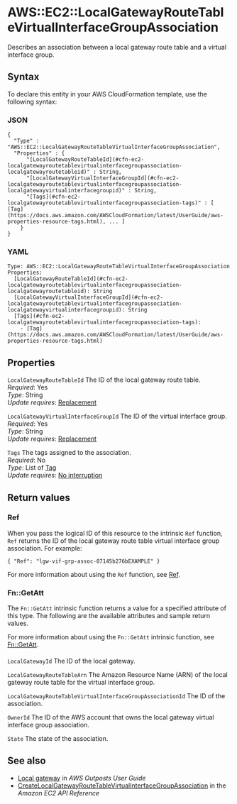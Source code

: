 # AWS::EC2::LocalGatewayRouteTableVirtualInterfaceGroupAssociation<a name="aws-resource-ec2-localgatewayroutetablevirtualinterfacegroupassociation"></a>

Describes an association between a local gateway route table and a virtual interface group\.

## Syntax<a name="aws-resource-ec2-localgatewayroutetablevirtualinterfacegroupassociation-syntax"></a>

To declare this entity in your AWS CloudFormation template, use the following syntax:

### JSON<a name="aws-resource-ec2-localgatewayroutetablevirtualinterfacegroupassociation-syntax.json"></a>

```
{
  "Type" : "AWS::EC2::LocalGatewayRouteTableVirtualInterfaceGroupAssociation",
  "Properties" : {
      "[LocalGatewayRouteTableId](#cfn-ec2-localgatewayroutetablevirtualinterfacegroupassociation-localgatewayroutetableid)" : String,
      "[LocalGatewayVirtualInterfaceGroupId](#cfn-ec2-localgatewayroutetablevirtualinterfacegroupassociation-localgatewayvirtualinterfacegroupid)" : String,
      "[Tags](#cfn-ec2-localgatewayroutetablevirtualinterfacegroupassociation-tags)" : [ [Tag](https://docs.aws.amazon.com/AWSCloudFormation/latest/UserGuide/aws-properties-resource-tags.html), ... ]
    }
}
```

### YAML<a name="aws-resource-ec2-localgatewayroutetablevirtualinterfacegroupassociation-syntax.yaml"></a>

```
Type: AWS::EC2::LocalGatewayRouteTableVirtualInterfaceGroupAssociation
Properties: 
  [LocalGatewayRouteTableId](#cfn-ec2-localgatewayroutetablevirtualinterfacegroupassociation-localgatewayroutetableid): String
  [LocalGatewayVirtualInterfaceGroupId](#cfn-ec2-localgatewayroutetablevirtualinterfacegroupassociation-localgatewayvirtualinterfacegroupid): String
  [Tags](#cfn-ec2-localgatewayroutetablevirtualinterfacegroupassociation-tags): 
    - [Tag](https://docs.aws.amazon.com/AWSCloudFormation/latest/UserGuide/aws-properties-resource-tags.html)
```

## Properties<a name="aws-resource-ec2-localgatewayroutetablevirtualinterfacegroupassociation-properties"></a>

`LocalGatewayRouteTableId`  <a name="cfn-ec2-localgatewayroutetablevirtualinterfacegroupassociation-localgatewayroutetableid"></a>
The ID of the local gateway route table\.  
*Required*: Yes  
*Type*: String  
*Update requires*: [Replacement](https://docs.aws.amazon.com/AWSCloudFormation/latest/UserGuide/using-cfn-updating-stacks-update-behaviors.html#update-replacement)

`LocalGatewayVirtualInterfaceGroupId`  <a name="cfn-ec2-localgatewayroutetablevirtualinterfacegroupassociation-localgatewayvirtualinterfacegroupid"></a>
The ID of the virtual interface group\.  
*Required*: Yes  
*Type*: String  
*Update requires*: [Replacement](https://docs.aws.amazon.com/AWSCloudFormation/latest/UserGuide/using-cfn-updating-stacks-update-behaviors.html#update-replacement)

`Tags`  <a name="cfn-ec2-localgatewayroutetablevirtualinterfacegroupassociation-tags"></a>
The tags assigned to the association\.  
*Required*: No  
*Type*: List of [Tag](https://docs.aws.amazon.com/AWSCloudFormation/latest/UserGuide/aws-properties-resource-tags.html)  
*Update requires*: [No interruption](https://docs.aws.amazon.com/AWSCloudFormation/latest/UserGuide/using-cfn-updating-stacks-update-behaviors.html#update-no-interrupt)

## Return values<a name="aws-resource-ec2-localgatewayroutetablevirtualinterfacegroupassociation-return-values"></a>

### Ref<a name="aws-resource-ec2-localgatewayroutetablevirtualinterfacegroupassociation-return-values-ref"></a>

 When you pass the logical ID of this resource to the intrinsic `Ref` function, `Ref` returns the ID of the local gateway route table virtual interface group association\. For example: 

 `{ "Ref": "lgw-vif-grp-assoc-07145b276bEXAMPLE" }` 

For more information about using the `Ref` function, see [Ref](https://docs.aws.amazon.com/AWSCloudFormation/latest/UserGuide/intrinsic-function-reference-ref.html)\.

### Fn::GetAtt<a name="aws-resource-ec2-localgatewayroutetablevirtualinterfacegroupassociation-return-values-fn--getatt"></a>

The `Fn::GetAtt` intrinsic function returns a value for a specified attribute of this type\. The following are the available attributes and sample return values\.

For more information about using the `Fn::GetAtt` intrinsic function, see [Fn::GetAtt](https://docs.aws.amazon.com/AWSCloudFormation/latest/UserGuide/intrinsic-function-reference-getatt.html)\.

#### <a name="aws-resource-ec2-localgatewayroutetablevirtualinterfacegroupassociation-return-values-fn--getatt-fn--getatt"></a>

`LocalGatewayId`  <a name="LocalGatewayId-fn::getatt"></a>
The ID of the local gateway\.

`LocalGatewayRouteTableArn`  <a name="LocalGatewayRouteTableArn-fn::getatt"></a>
The Amazon Resource Name \(ARN\) of the local gateway route table for the virtual interface group\.

`LocalGatewayRouteTableVirtualInterfaceGroupAssociationId`  <a name="LocalGatewayRouteTableVirtualInterfaceGroupAssociationId-fn::getatt"></a>
The ID of the association\.

`OwnerId`  <a name="OwnerId-fn::getatt"></a>
The ID of the AWS account that owns the local gateway virtual interface group association\.

`State`  <a name="State-fn::getatt"></a>
The state of the association\.

## See also<a name="aws-resource-ec2-localgatewayroutetablevirtualinterfacegroupassociation--seealso"></a>
+ [Local gateway](https://docs.aws.amazon.com/outposts/latest/userguide/outposts-local-gateways.html) in *AWS Outposts User Guide*
+ [CreateLocalGatewayRouteTableVirtualInterfaceGroupAssociation](https://docs.aws.amazon.com/AWSEC2/latest/APIReference/API_CreateLocalGatewayRouteTableVirtualInterfaceGroupAssociation.html) in the *Amazon EC2 API Reference*

